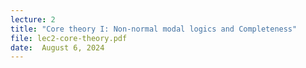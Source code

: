 ```yaml
---
lecture: 2
title: "Core theory I: Non-normal modal logics and Completeness"
file: lec2-core-theory.pdf   
date:  August 6, 2024
---
```


